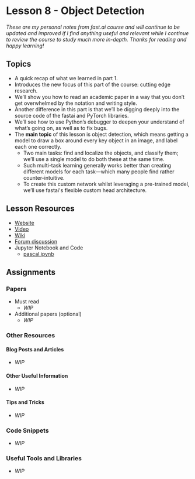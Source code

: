 # Lesson 8 - Object Detection

_These are my personal notes from fast.ai course and will continue to be updated and improved if I find anything useful and relevant while I continue to review the course to study much more in-depth. Thanks for reading and happy learning!_

## Topics

* A quick recap of what we learned in part 1.
* Introduces the new focus of this part of the course: cutting edge research.
* We’ll show you how to read an academic paper in a way that you don’t get overwhelmed by the notation and writing style.
* Another difference in this part is that we’ll be digging deeply into the source code of the fastai and PyTorch libraries.
* We’ll see how to use Python’s debugger to deepen your understand of what’s going on, as well as to fix bugs.
* The **main topic** of this lesson is object detection, which means getting a model to draw a box around every key object in an image, and label each one correctly.
  * Two main tasks: find and localize the objects, and classify them; we’ll use a single model to do both these at the same time.
  * Such multi-task learning generally works better than creating different models for each task—which many people find rather counter-intuitive.
  * To create this custom network whilst leveraging a pre-trained model, we’ll use fastai's flexible custom head architecture.

## Lesson Resources

* [Website](http://course.fast.ai/lessons/lesson8.html)
* [Video](https://youtu.be/Z0ssNAbe81M)
* [Wiki](http://forums.fast.ai/t/part-2-lesson-8-wiki)
* [Forum discussion](http://forums.fast.ai/t/part-2-lesson-8-in-class/13556/1)
* Jupyter Notebook and Code
  * [pascal.ipynb](https://nbviewer.jupyter.org/github/fastai/fastai/blob/master/courses/dl2/pascal.ipynb)

## Assignments

### Papers

* Must read
  * _WIP_
* Additional papers \(optional\)
  * _WIP_

### Other Resources

#### Blog Posts and Articles

* _WIP_

#### Other Useful Information

* _WIP_

#### Tips and Tricks

* _WIP_

### Code Snippets

* _WIP_

### Useful Tools and Libraries

* _WIP_

